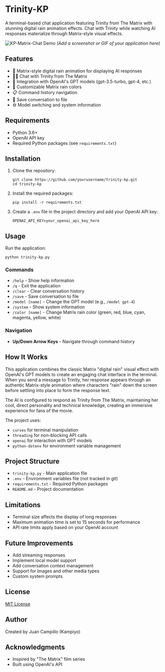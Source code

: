 # Trinity-KP

A terminal-based chat application featuring Trinity from The Matrix with stunning digital rain animation effects. Chat with Trinity while watching AI responses materialize through Matrix-style visual effects.

![KP-Matrix-Chat Demo](demo_screenshot.png)
*(Add a screenshot or GIF of your application here)*

## Features

- 🔄 Matrix-style digital rain animation for displaying AI responses
- 👩‍💻 Chat with Trinity from The Matrix
- 🤖 Integration with OpenAI's GPT models (gpt-3.5-turbo, gpt-4, etc.)
- 🎨 Customizable Matrix rain colors
- 📋 Command history navigation
- 💾 Save conversation to file
- ⚙️ Model switching and system information

## Requirements

- Python 3.6+
- OpenAI API key
- Required Python packages (see `requirements.txt`)

## Installation

1. Clone the repository:
   ```
   git clone https://github.com/yourusername/trinity-kp.git
   cd trinity-kp
   ```

2. Install the required packages:
   ```
   pip install -r requirements.txt
   ```

3. Create a `.env` file in the project directory and add your OpenAI API key:
   ```
   OPENAI_API_KEY=your_openai_api_key_here
   ```

## Usage

Run the application:
```
python trinity-kp.py
```

### Commands

- `/help` - Show help information
- `/q` - Exit the application
- `/clear` - Clear conversation history
- `/save` - Save conversation to file
- `/model [name]` - Change the GPT model (e.g., `/model gpt-4`)
- `/system` - Show system information
- `/color [name]` - Change Matrix rain color (green, red, blue, cyan, magenta, yellow, white)

### Navigation

- **Up/Down Arrow Keys** - Navigate through command history

## How It Works

This application combines the classic Matrix "digital rain" visual effect with OpenAI's GPT models to create an engaging chat interface in the terminal. When you send a message to Trinity, her response appears through an authentic Matrix-style animation where characters "rain" down the screen before settling into place to form the response text.

The AI is configured to respond as Trinity from The Matrix, maintaining her cool, direct personality and technical knowledge, creating an immersive experience for fans of the movie.

The project uses:
- `curses` for terminal manipulation
- `threading` for non-blocking API calls
- `openai` for interaction with GPT models
- `python-dotenv` for environment variable management

## Project Structure

- `trinity-kp.py` - Main application file
- `.env` - Environment variables file (not tracked in git)
- `requirements.txt` - Required Python packages
- `README.md` - Project documentation

## Limitations

- Terminal size affects the display of long responses
- Maximum animation time is set to 15 seconds for performance
- API rate limits apply based on your OpenAI account

## Future Improvements

- Add streaming responses
- Implement local model support
- Add conversation context management
- Support for images and other media types
- Custom system prompts

## License

[MIT License](LICENSE)

## Author

Created by Juan Campillo (Kampiyo)

## Acknowledgments

- Inspired by "The Matrix" film series
- Built using OpenAI's API
